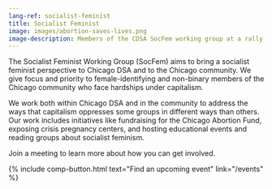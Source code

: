 ```yaml
---
lang-ref: socialist-feminist
title: Socialist Feminist
image: images/abortion-saves-lives.png
image-description: Members of the CDSA SocFem working group at a rally for abortion rights in Chicago.
---
```


The Socialist Feminist Working Group (SocFem) aims to bring a socialist feminist perspective to Chicago DSA and to the Chicago community. We give focus and priority to female-identifying and non-binary members of the Chicago community who face hardships under capitalism.

We work both within Chicago DSA and in the community to address the ways that capitalism oppresses some groups in different ways than others. Our work includes initiatives like fundraising for the Chicago Abortion Fund, exposing crisis pregnancy centers, and hosting educational events and reading groups about socialist feminism.

Join a meeting to learn more about how you can get involved.

{% include comp-button.html text="Find an upcoming event" link="/events" %}
